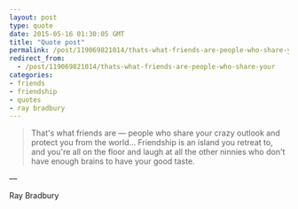 ```yaml
---
layout: post
type: quote
date: 2015-05-16 01:30:05 GMT
title: "Quote post"
permalink: /post/119069821014/thats-what-friends-are-people-who-share-your
redirect_from: 
  - /post/119069821014/thats-what-friends-are-people-who-share-your
categories:
- friends
- friendship
- quotes
- ray bradbury
---
```

<blockquote>That's what friends are — people who share your crazy outlook and protect you from the world… Friendship is an island you retreat to, and you're all on the floor and laugh at all the other ninnies who don't have enough brains to have your good taste.</blockquote>

 — <p>Ray Bradbury</p>